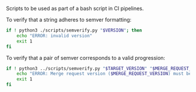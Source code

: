 Scripts to be used as part of a bash script in CI pipelines. 

To verify that a string adheres to semver formatting:
```bash
if ! python3 ./scripts/semverify.py "$VERSION"; then 
    echo "ERROR: invalid version"
    exit 1
fi
```

To verify that a pair of semver corresponds to a valid progression:
```bash
if ! python3 ../scripts/semverify.py "$TARGET_VERSION" "$MERGE_REQUEST_VERSION"; then 
    echo "ERROR: Merge request version ($MERGE_REQUEST_VERSION) must be valid and higher than target branch version ($TARGET_VERSION)"
    exit 1
fi
```
